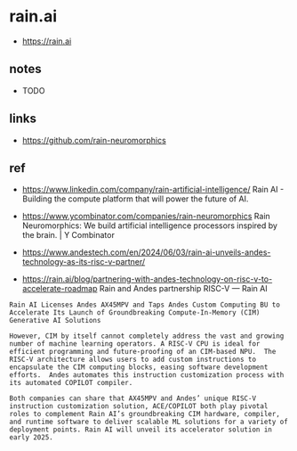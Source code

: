 # rain.ai

- https://rain.ai

## notes

- TODO

## links

- https://github.com/rain-neuromorphics

## ref

- https://www.linkedin.com/company/rain-artificial-intelligence/
  Rain AI - Building the compute platform that will power the future of AI.

- https://www.ycombinator.com/companies/rain-neuromorphics
  Rain Neuromorphics: We build artificial intelligence processors inspired by the brain. | Y Combinator

- https://www.andestech.com/en/2024/06/03/rain-ai-unveils-andes-technology-as-its-risc-v-partner/
- https://rain.ai/blog/partnering-with-andes-technology-on-risc-v-to-accelerate-roadmap
  Rain and Andes partnership RISC-V — Rain AI

```
Rain AI Licenses Andes AX45MPV and Taps Andes Custom Computing BU to Accelerate Its Launch of Groundbreaking Compute-In-Memory (CIM) Generative AI Solutions

However, CIM by itself cannot completely address the vast and growing number of machine learning operators. A RISC-V CPU is ideal for efficient programming and future-proofing of an CIM-based NPU.  The RISC-V architecture allows users to add custom instructions to encapsulate the CIM computing blocks, easing software development efforts.  Andes automates this instruction customization process with its automated COPILOT compiler.

Both companies can share that AX45MPV and Andes’ unique RISC-V instruction customization solution, ACE/COPILOT both play pivotal roles to complement Rain AI’s groundbreaking CIM hardware, compiler, and runtime software to deliver scalable ML solutions for a variety of deployment points. Rain AI will unveil its accelerator solution in early 2025.
```
